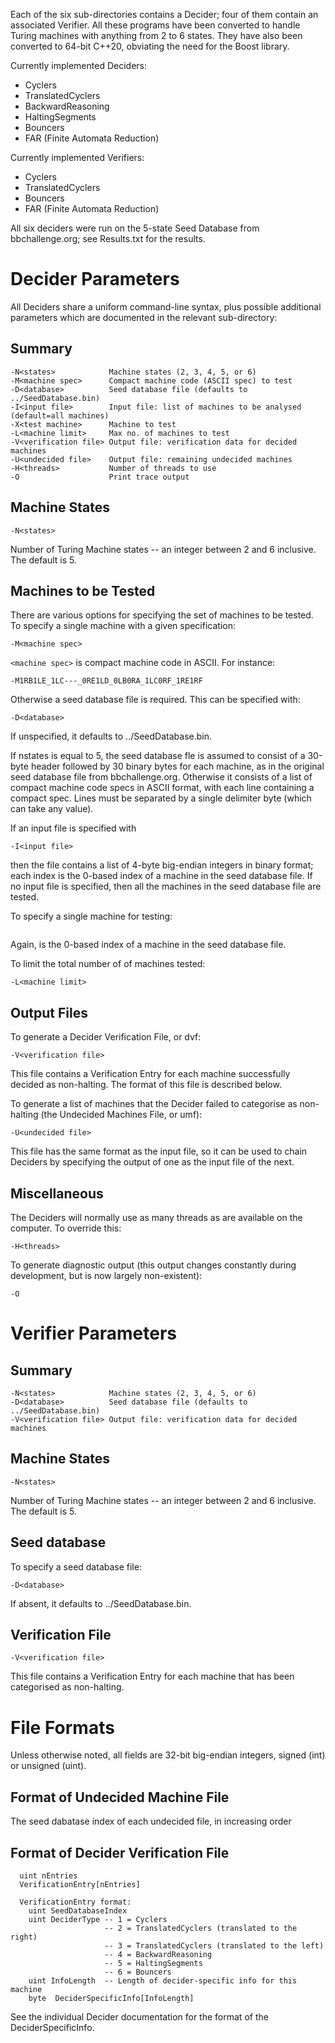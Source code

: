 Each of the six sub-directories contains a Decider; four of them contain an associated Verifier. All these programs have been converted to handle Turing machines with anything from 2 to 6 states. They have also been converted to 64-bit C++20, obviating the need for the Boost library.

Currently implemented Deciders:

-  Cyclers
-  TranslatedCyclers
-  BackwardReasoning
-  HaltingSegments
-  Bouncers
-  FAR (Finite Automata Reduction)

Currently implemented Verifiers:

-  Cyclers
-  TranslatedCyclers
-  Bouncers
-  FAR (Finite Automata Reduction)

All six deciders were run on the 5-state Seed Database from bbchallenge.org; see Results.txt for the results.

Decider Parameters
==================
All Deciders share a uniform command-line syntax, plus possible additional parameters which are documented in the relevant sub-directory:

Summary
-------
```
-N<states>            Machine states (2, 3, 4, 5, or 6)
-M<machine spec>      Compact machine code (ASCII spec) to test
-D<database>          Seed database file (defaults to ../SeedDatabase.bin)
-I<input file>        Input file: list of machines to be analysed (default=all machines)
-X<test machine>      Machine to test
-L<machine limit>     Max no. of machines to test
-V<verification file> Output file: verification data for decided machines
-U<undecided file>    Output file: remaining undecided machines
-H<threads>           Number of threads to use
-O                    Print trace output
```

Machine States
--------------
```
-N<states>
```
Number of Turing Machine states -- an integer between 2 and 6 inclusive. The default is 5.

Machines to be Tested
---------------------
There are various options for specifying the set of machines to be tested. To specify a single machine with a given specification:
```
-M<machine spec>
```
`<machine spec>` is compact machine code in ASCII. For instance:
```
-M1RB1LE_1LC---_0RE1LD_0LB0RA_1LC0RF_1RE1RF
```

Otherwise a seed database file is required. This can be specified with:
```
-D<database>
```
If unspecified, it defaults to ../SeedDatabase.bin.

If nstates is equal to 5, the seed database fle is assumed to consist of a 30-byte header followed by 30 binary bytes for each machine, as in the original seed database file from bbchallenge.org. Otherwise it consists of a list of compact machine code specs in ASCII format, with each line containing a compact spec. Lines must be separated by a single delimiter byte (which can take any value).

If an input file is specified with
```
-I<input file>
```
then the file contains a list of 4-byte big-endian integers in binary format; each index is the 0-based index of a machine in the seed database file. If no input file is specified, then all the machines in the seed database file are tested.

To specify a single machine for testing:
```-X<test machine>
```
Again, <test machine> is the 0-based index of a machine in the seed database file.

To limit the total number of of machines tested:
```
-L<machine limit>
```

Output Files
------------
To generate a Decider Verification File, or dvf:
```
-V<verification file>
```
This file contains a Verification Entry for each machine successfully decided as non-halting. The format of this file is described below.

To generate a list of machines that the Decider failed to categorise as non-halting (the Undecided Machines File, or umf):
```
-U<undecided file>
```
This file has the same format as the input file, so it can be used to chain Deciders by specifying the output of one as the input file of the next.

Miscellaneous
-------------
The Deciders will normally use as many threads as are available on the computer. To override this:
```
-H<threads>
```

To generate diagnostic output (this output changes constantly during development, but is now largely non-existent):
```
-O
```

Verifier Parameters
===================
Summary
-------
```
-N<states>            Machine states (2, 3, 4, 5, or 6)
-D<database>          Seed database file (defaults to ../SeedDatabase.bin)
-V<verification file> Output file: verification data for decided machines
```

Machine States
--------------
```
-N<states>
```
Number of Turing Machine states -- an integer between 2 and 6 inclusive. The default is 5.

Seed database
-------------
To specify a seed database file:
```
-D<database>
```
If absent, it defaults to ../SeedDatabase.bin.

Verification File
-----------------
```
-V<verification file>
```
This file contains a Verification Entry for each machine that has been categorised as non-halting.

File Formats
============
Unless otherwise noted, all fields are 32-bit big-endian integers, signed (int) or unsigned (uint).

Format of Undecided Machine File
--------------------------------
The seed dabatase index of each undecided file, in increasing order

Format of Decider Verification File
-----------------------------------
```
  uint nEntries
  VerificationEntry[nEntries]

  VerificationEntry format:
    uint SeedDatabaseIndex
    uint DeciderType -- 1 = Cyclers
                     -- 2 = TranslatedCyclers (translated to the right)
                     -- 3 = TranslatedCyclers (translated to the left)
                     -- 4 = BackwardReasoning
                     -- 5 = HaltingSegments
                     -- 6 = Bouncers
    uint InfoLength  -- Length of decider-specific info for this machine
    byte  DeciderSpecificInfo[InfoLength]
```
See the individual Decider documentation for the format of the DeciderSpecificInfo.
